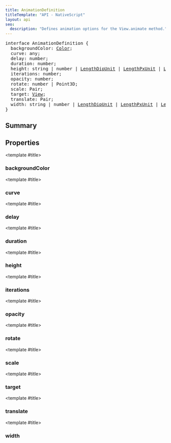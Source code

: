 ```yaml
---
title: AnimationDefinition
titleTemplate: "API - NativeScript"
layout: api
seo:
  description: "Defines animation options for the View.animate method."
---
```


<!-- This page is auto generated, do not edit manually. -->
<!-- Run "yarn generate:api-docs" to regenerate -->

<script setup lang="ts">
  import { provide } from "vue";
  import API_DATA from "./AnimationDefinition.data.json";
  
  provide('API_DATA', API_DATA);
</script>

<APIRefHierarchy v-once />

<pre class="[&_a]:text-green-400">interface AnimationDefinition {
  backgroundColor: <a href="/api/class/Color">Color</a>;
  curve: any;
  delay: number;
  duration: number;
  height: string | number | <a href="/api/namespace/CoreTypes#lengthdipunit">LengthDipUnit</a> | <a href="/api/namespace/CoreTypes#lengthpxunit">LengthPxUnit</a> | <a href="/api/namespace/CoreTypes#lengthpercentunit">LengthPercentUnit</a>;
  iterations: number;
  opacity: number;
  rotate: number | Point3D;
  scale: Pair;
  target: <a href="/api/class/View">View</a>;
  translate: Pair;
  width: string | number | <a href="/api/namespace/CoreTypes#lengthdipunit">LengthDipUnit</a> | <a href="/api/namespace/CoreTypes#lengthpxunit">LengthPxUnit</a> | <a href="/api/namespace/CoreTypes#lengthpercentunit">LengthPercentUnit</a>;
}</pre>

<APIRefComment commentBase64="eyJibG9ja1RhZ3MiOltdLCJtb2RpZmllclRhZ3MiOnt9LCJzdW1tYXJ5IjpbeyJraW5kIjoidGV4dCIsInRleHQiOiJEZWZpbmVzIGFuaW1hdGlvbiBvcHRpb25zIGZvciB0aGUgVmlldy5hbmltYXRlIG1ldGhvZC4ifV19" v-once />

## <Heading ignore>Summary</Heading>

<APIRefSummary v-once />

## Properties

<div class="isOptional">

<APIRef for="5013" v-once>

<template #title>

### backgroundColor

</template>

</APIRef>

</div>

<div class="isOptional">

<APIRef for="5022" v-once>

<template #title>

### curve

</template>

</APIRef>

</div>

<div class="isOptional">

<APIRef for="5020" v-once>

<template #title>

### delay

</template>

</APIRef>

</div>

<div class="isOptional">

<APIRef for="5019" v-once>

<template #title>

### duration

</template>

</APIRef>

</div>

<div class="isOptional">

<APIRef for="5016" v-once>

<template #title>

### height

</template>

</APIRef>

</div>

<div class="isOptional">

<APIRef for="5021" v-once>

<template #title>

### iterations

</template>

</APIRef>

</div>

<div class="isOptional">

<APIRef for="5012" v-once>

<template #title>

### opacity

</template>

</APIRef>

</div>

<div class="isOptional">

<APIRef for="5018" v-once>

<template #title>

### rotate

</template>

</APIRef>

</div>

<div class="isOptional">

<APIRef for="5015" v-once>

<template #title>

### scale

</template>

</APIRef>

</div>

<div class="isOptional">

<APIRef for="5011" v-once>

<template #title>

### target

</template>

</APIRef>

</div>

<div class="isOptional">

<APIRef for="5014" v-once>

<template #title>

### translate

</template>

</APIRef>

</div>

<div class="isOptional">

<APIRef for="5017" v-once>

<template #title>

### width

</template>

</APIRef>

</div>
